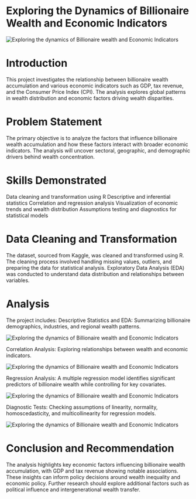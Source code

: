 # Exploring the Dynamics of Billionaire Wealth and Economic Indicators

![Exploring the dynamics of Billionaire wealth and Economic Indicators](https://myoctocat.com/assets/images/base-octocat.svg)

# Introduction
This project investigates the relationship between billionaire wealth accumulation and various economic indicators such as GDP, tax revenue, and the Consumer Price Index (CPI). The analysis explores global patterns in wealth distribution and economic factors driving wealth disparities.

# Problem Statement
The primary objective is to analyze the factors that influence billionaire wealth accumulation and how these factors interact with broader economic indicators. The analysis will uncover sectoral, geographic, and demographic drivers behind wealth concentration.

# Skills Demonstrated
Data cleaning and transformation using R
Descriptive and inferential statistics
Correlation and regression analysis
Visualization of economic trends and wealth distribution
Assumptions testing and diagnostics for statistical models

# Data Cleaning and Transformation
The dataset, sourced from Kaggle, was cleaned and transformed using R. The cleaning process involved handling missing values, outliers, and preparing the data for statistical analysis. Exploratory Data Analysis (EDA) was conducted to understand data distribution and relationships between variables.

# Analysis
The project includes:
Descriptive Statistics and EDA: Summarizing billionaire demographics, industries, and regional wealth patterns.

![Exploring the dynamics of Billionaire wealth and Economic Indicators](https://myoctocat.com/assets/images/base-octocat.svg)

Correlation Analysis: Exploring relationships between wealth and economic indicators.

![Exploring the dynamics of Billionaire wealth and Economic Indicators](https://myoctocat.com/assets/images/base-octocat.svg)

Regression Analysis: A multiple regression model identifies significant predictors of billionaire wealth while controlling for key covariates.

![Exploring the dynamics of Billionaire wealth and Economic Indicators](https://myoctocat.com/assets/images/base-octocat.svg)

Diagnostic Tests: Checking assumptions of linearity, normality, homoscedasticity, and multicollinearity for regression models.

![Exploring the dynamics of Billionaire wealth and Economic Indicators](https://myoctocat.com/assets/images/base-octocat.svg)

# Conclusion and Recommendation
The analysis highlights key economic factors influencing billionaire wealth accumulation, with GDP and tax revenue showing notable associations. These insights can inform policy decisions around wealth inequality and economic policy. Further research should explore additional factors such as political influence and intergenerational wealth transfer.

